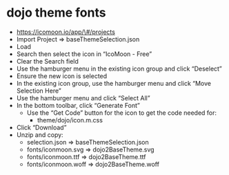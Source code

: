 dojo theme fonts
================

-   https://icomoon.io/app/\#/projects
-   Import Project =&gt; baseThemeSelection.json
-   Load
-   Search then select the icon in “IcoMoon - Free”
-   Clear the Search field
-   Use the hamburger menu in the existing icon group and click “Deselect”
-   Ensure the new icon is selected
-   In the existing icon group, use the hamburger menu and click “Move Selection Here”
-   Use the hamburger menu and click “Select All”
-   In the bottom toolbar, click “Generate Font”
    -   Use the “Get Code” button for the icon to get the code needed for:
        -   theme/dojo/icon.m.css
-   Click “Download”
-   Unzip and copy:
    -   selection.json =&gt; baseThemeSelection.json
    -   fonts/iconmoon.svg =&gt; dojo2BaseTheme.svg
    -   fonts/iconmoon.ttf =&gt; dojo2BaseTheme.ttf
    -   fonts/iconmoon.woff =&gt; dojo2BaseTheme.woff
